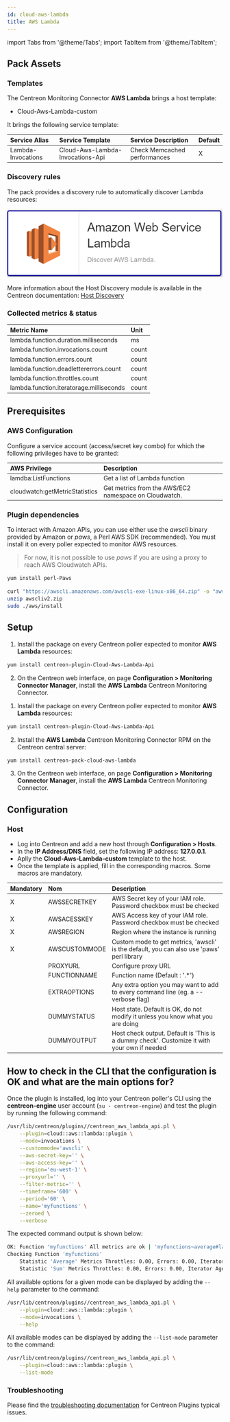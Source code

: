 ```yaml
---
id: cloud-aws-lambda
title: AWS Lambda
---
```

import Tabs from '@theme/Tabs';
import TabItem from '@theme/TabItem';


## Pack Assets

### Templates

The Centreon Monitoring Connector **AWS Lambda** brings a host template:
* Cloud-Aws-Lambda-custom

It brings the following service template:

| Service Alias      | Service Template                 | Service Description          | Default |
|:-------------------|:---------------------------------|:-----------------------------|:--------|
| Lambda-Invocations | Cloud-Aws-Lambda-Invocations-Api | Check Memcached performances | X       |


### Discovery rules

The pack provides a discovery rule to automatically discover Lambda resources:

![image](../../../assets/integrations/plugin-packs/procedures/cloud-aws-lambda-provider.png)

More information about the Host Discovery module is available in the Centreon documentation: [Host Discovery](/onprem/monitoring/discovery/hosts-discovery)

### Collected metrics & status

<Tabs groupId="sync">
<TabItem value="Lambda-Invocations" label="Lambda-Invocations">

| Metric Name                              | Unit  |
|:-----------------------------------------|:------|
| lambda.function.duration.milliseconds    | ms    |
| lambda.function.invocations.count        | count |
| lambda.function.errors.count             | count |
| lambda.function.deadlettererrors.count   | count |
| lambda.function.throttles.count          | count |
| lambda.function.iteratorage.milliseconds | count |

</TabItem>
</Tabs>

## Prerequisites

### AWS Configuration

Configure a service account (access/secret key combo) for which the following privileges have to be granted:

| AWS Privilege                  | Description                                                     |
| :------------------------------| :-------------------------------------------------------------- |
| lamdba:ListFunctions           | Get a list of Lambda function                                   |
| cloudwatch:getMetricStatistics | Get metrics from the AWS/EC2 namespace on Cloudwatch.           |

### Plugin dependencies

To interact with Amazon APIs, you can use either use the *awscli* binary provided by Amazon or *paws*, a Perl AWS SDK (recommended). You must install it on every poller expected to monitor AWS resources. 

> For now, it is not possible to use *paws* if you are using a proxy to reach AWS Cloudwatch APIs. 

<Tabs groupId="sync">
<TabItem value="perl-Paws-installation" label="perl-Paws-installation">

```bash
yum install perl-Paws
```

</TabItem>
<TabItem value="aws-cli-installation" label="aws-cli-installation">

```bash
curl "https://awscli.amazonaws.com/awscli-exe-linux-x86_64.zip" -o "awscliv2.zip"
unzip awscliv2.zip
sudo ./aws/install
```

</TabItem>
</Tabs>

## Setup

<Tabs groupId="sync">
<TabItem value="Online License" label="Online License">

1. Install the package on every Centreon poller expected to monitor **AWS Lambda** resources:

```bash
yum install centreon-plugin-Cloud-Aws-Lambda-Api
```

2. On the Centreon web interface, on page **Configuration > Monitoring Connector Manager**, install the **AWS Lambda** Centreon Monitoring Connector.

</TabItem>
<TabItem value="Offline License" label="Offline License">

1. Install the package on every Centreon poller expected to monitor **AWS Lambda** resources:

```bash
yum install centreon-plugin-Cloud-Aws-Lambda-Api
```

2. Install the **AWS Lambda** Centreon Monitoring Connector RPM on the Centreon central server:

```bash
yum install centreon-pack-cloud-aws-lambda
```

3. On the Centreon web interface, on page **Configuration > Monitoring Connector Manager**, install the **AWS Lambda** Centreon Monitoring Connector.

</TabItem>
</Tabs>

## Configuration

### Host

* Log into Centreon and add a new host through **Configuration > Hosts**.
* In the **IP Address/DNS** field, set the following IP address: **127.0.0.1**.
* Aplly the **Cloud-Aws-Lambda-custom** template to the host.
* Once the template is applied, fill in the corresponding macros. Some macros are mandatory.

| Mandatory   | Nom             | Description                                                                                 |
| :---------- | :-------------- | :------------------------------------------------------------------------------------------ |
| X           | AWSSECRETKEY    | AWS Secret key of your IAM role. Password checkbox must be checked                          |
| X           | AWSACESSKEY     | AWS Access key of your IAM role. Password checkbox must be checked                          |
| X           | AWSREGION       | Region where the instance is running                                                        |
| X           | AWSCUSTOMMODE   | Custom mode to get metrics, 'awscli' is the default, you can also use 'paws' perl library   |
|             | PROXYURL        | Configure proxy URL                                                                         |
|             | FUNCTIONNAME    | Function name (Default : '.*')                                                              |
|             | EXTRAOPTIONS    | Any extra option you may want to add to every command line (eg. a --verbose flag)           |
|             | DUMMYSTATUS     | Host state. Default is OK, do not modify it unless you know what you are doing              |
|             | DUMMYOUTPUT     | Host check output. Default is 'This is a dummy check'. Customize it with your own if needed |

## How to check in the CLI that the configuration is OK and what are the main options for?

Once the plugin is installed, log into your Centreon poller's CLI using the
**centreon-engine** user account (`su - centreon-engine`) and test the plugin by
running the following command:

```bash
/usr/lib/centreon/plugins//centreon_aws_lambda_api.pl \
    --plugin=cloud::aws::lambda::plugin \
    --mode=invocations \
    --custommode='awscli' \
    --aws-secret-key='' \
    --aws-access-key='' \
    --region='eu-west-1' \
    --proxyurl='' \
    --filter-metric='' \
    --timeframe='600' \
    --period='60' \
    --name='myfunctions' \
    --zeroed \
    --verbose
```

The expected command output is shown below:

```bash
OK: Function 'myfunctions' All metrics are ok | 'myfunctions~average#lambda.function.throttles.count'=0.00;;;; 'myfunctions~average#lambda.function.errors.count'=0.00;;;; 'myfunctions~average#lambda.function.iteratorage.milliseconds'=0.00;;;; 'myfunctions~average#lambda.function.invocations.count'=0.00;;;; 'myfunctions~average#lambda.function.deadlettererrors.count'=0.00;;;; 'myfunctions~average#lambda.function.duration.milliseconds'=0.00;;;; 'myfunctions~sum#lambda.function.throttles.count'=0.00;;;; 'myfunctions~sum#lambda.function.errors.count'=0.00;;;; 'myfunctions~sum#lambda.function.iteratorage.milliseconds'=0.00;;;; 'myfunctions~sum#lambda.function.invocations.count'=0.00;;;; 'myfunctions~sum#lambda.function.deadlettererrors.count'=0.00;;;; 'myfunctions~sum#lambda.function.duration.milliseconds'=0.00;;;;
Checking Function 'myfunctions'
    Statistic 'Average' Metrics Throttles: 0.00, Errors: 0.00, Iterator Age: 0.00, Invocations: 0.00, Dead Letter Errors: 0.00, Duration: 0.00
    Statistic 'Sum' Metrics Throttles: 0.00, Errors: 0.00, Iterator Age: 0.00, Invocations: 0.00, Dead Letter Errors: 0.00, Duration: 0.00
```

All available options for a given mode can be displayed by adding the
`--help` parameter to the command:

```bash
/usr/lib/centreon/plugins//centreon_aws_lambda_api.pl \
    --plugin=cloud::aws::lambda::plugin \
    --mode=invocations \
    --help
```

All available modes can be displayed by adding the `--list-mode` parameter to
the command:

```bash
/usr/lib/centreon/plugins//centreon_aws_lambda_api.pl \
    --plugin=cloud::aws::lambda::plugin \
    --list-mode
```

### Troubleshooting

Please find the [troubleshooting documentation](../getting-started/how-to-guides/troubleshooting-plugins.md)
for Centreon Plugins typical issues.